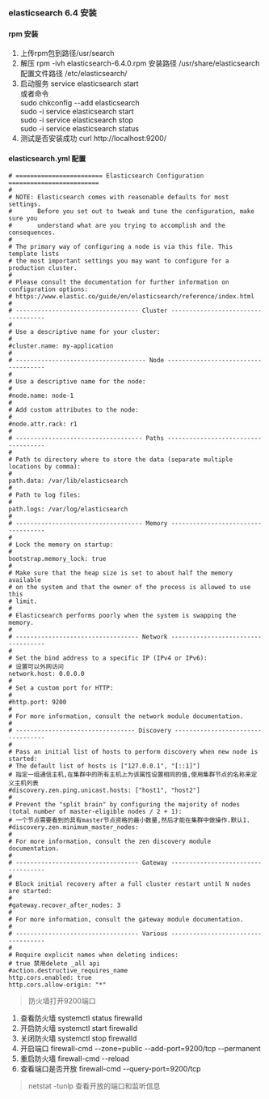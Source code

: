 ### elasticsearch 6.4 安装

#### rpm 安装
1. 上传rpm包到路径/usr/search
2. 解压 rpm -ivh elasticsearch-6.4.0.rpm  安装路径 /usr/share/elasticsearch 配置文件路径 /etc/elasticsearch/
3. 启动服务 service elasticsearch start  
   或者命令  
   sudo chkconfig --add elasticsearch  
   sudo -i service elasticsearch start  
   sudo -i service elasticsearch stop   
   sudo -i service elasticsearch status 
4. 测试是否安装成功 curl http://localhost:9200/

#### elasticsearch.yml 配置
```
# ======================== Elasticsearch Configuration =========================
#
# NOTE: Elasticsearch comes with reasonable defaults for most settings.
#       Before you set out to tweak and tune the configuration, make sure you
#       understand what are you trying to accomplish and the consequences.
#
# The primary way of configuring a node is via this file. This template lists
# the most important settings you may want to configure for a production cluster.
#
# Please consult the documentation for further information on configuration options:
# https://www.elastic.co/guide/en/elasticsearch/reference/index.html
#
# ---------------------------------- Cluster -----------------------------------
#
# Use a descriptive name for your cluster:
#
#cluster.name: my-application
#
# ------------------------------------ Node ------------------------------------
#
# Use a descriptive name for the node:
#
#node.name: node-1
#
# Add custom attributes to the node:
#
#node.attr.rack: r1
#
# ----------------------------------- Paths ------------------------------------
#
# Path to directory where to store the data (separate multiple locations by comma):
# 
path.data: /var/lib/elasticsearch
#
# Path to log files:
#
path.logs: /var/log/elasticsearch
#
# ----------------------------------- Memory -----------------------------------
#
# Lock the memory on startup:
#
bootstrap.memory_lock: true
#
# Make sure that the heap size is set to about half the memory available
# on the system and that the owner of the process is allowed to use this
# limit.
#
# Elasticsearch performs poorly when the system is swapping the memory.
#
# ---------------------------------- Network -----------------------------------
#
# Set the bind address to a specific IP (IPv4 or IPv6):
# 设置可以外网访问
network.host: 0.0.0.0
#
# Set a custom port for HTTP:
#
#http.port: 9200
#
# For more information, consult the network module documentation.
#
# --------------------------------- Discovery ----------------------------------
#
# Pass an initial list of hosts to perform discovery when new node is started:
# The default list of hosts is ["127.0.0.1", "[::1]"]
# 指定一组通信主机,在集群中的所有主机上为该属性设置相同的值,使用集群节点的名称来定义主机列表
#discovery.zen.ping.unicast.hosts: ["host1", "host2"]
#
# Prevent the "split brain" by configuring the majority of nodes (total number of master-eligible nodes / 2 + 1):
# 一个节点需要看到的具有master节点资格的最小数量,然后才能在集群中做操作.默认1.
#discovery.zen.minimum_master_nodes: 
#
# For more information, consult the zen discovery module documentation.
#
# ---------------------------------- Gateway -----------------------------------
#
# Block initial recovery after a full cluster restart until N nodes are started:
#
#gateway.recover_after_nodes: 3
#
# For more information, consult the gateway module documentation.
#
# ---------------------------------- Various -----------------------------------
#
# Require explicit names when deleting indices:
# true 禁用delete _all api
#action.destructive_requires_name
http.cors.enabled: true   
http.cors.allow-origin: "*"
```


> 防火墙打开9200端口
1. 查看防火墙  systemctl status firewalld  
2. 开启防火墙  systemctl start firewalld  
3. 关闭防火墙  systemctl stop firewalld  
4. 开启端口    firewall-cmd --zone=public --add-port=9200/tcp --permanent      
5. 重启防火墙  firewall-cmd --reload  
6. 查看端口是否开放 firewall-cmd --query-port=9200/tcp


> netstat -tunlp 查看开放的端口和监听信息